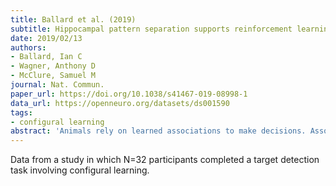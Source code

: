 ```yaml
---
title: Ballard et al. (2019)
subtitle: Hippocampal pattern separation supports reinforcement learning
date: 2019/02/13
authors:
- Ballard, Ian C
- Wagner, Anthony D
- McClure, Samuel M
journal: Nat. Commun.
paper_url: https://doi.org/10.1038/s41467-019-08998-1
data_url: https://openneuro.org/datasets/ds001590
tags:
- configural learning
abstract: 'Animals rely on learned associations to make decisions. Associations can be based on relationships between object features (e.g., the three leaflets of poison ivy leaves) and outcomes (e.g., rash). More often, outcomes are linked to multidimensional states (e.g., poison ivy is green in summer but red in spring). Feature-based reinforcement learning fails when the values of individual features depend on the other features present. One solution is to assign value to multi-featural conjunctive representations. Here, we test if the hippocampus forms separable conjunctive representations that enables the learning of response contingencies for stimuli of the form: AB+, B-, AC-, C+. Pattern analyses on functional MRI data show the hippocampus forms conjunctive representations that are dissociable from feature components and that these representations, along with those of cortex, influence striatal prediction errors. Our results establish a novel role for hippocampal pattern separation and conjunctive representation in reinforcement learning.'
---
```


Data from a study in which N=32 participants completed a target detection task involving configural learning.
